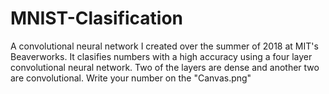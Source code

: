 # MNIST-Clasification
A convolutional neural network I created over the summer of 2018 at MIT's  Beaverworks.
It clasifies numbers with a high accuracy using a four layer convolutional neural network. Two of the layers are dense and another two are convolutional. 
Write your number on the "Canvas.png"
